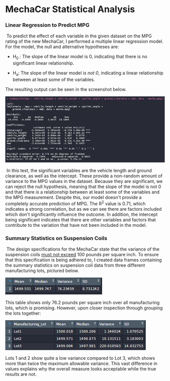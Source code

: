 # MechaCar Statistical Analysis



### Linear Regression to Predict MPG

​	To predict the effect of each variable in the given dataset on the MPG rating of the new MechaCar, I performed a multiple linear regression model. For the model, the null and alternative hypotheses are:

- H<sub>0</sub> : The slope of the linear model is 0, indicating that there is no significant linear relationship.

- H<sub>a</sub>: The slope of the linear model *is not 0*, indicating a linear relationship between at least some of the variables. 

The resulting output can be seen in the screenshot below. 

<img src="img/lm.PNG">

​	In this test, the significant variables are the vehicle length and ground clearance, as well as the intercept. These provide a non-random amount of variance to the MPG values in the dataset. Because they are significant, we can reject the null hypothesis, meaning that the slope of the model is not 0 and that there *is* a relationship between at least some of the variables and the MPG measurement. Despite this, our model doesn't provide a completely accurate prediction of MPG. The R<sup>2</sup> value is 0.71, which indicates a strong correlation, but as we can see there are factors included which don't significantly influence the outcome. In addition, the intercept being significant indicates that there are other variables and factors that contribute to the variation that have not been included in the model. 



### Summary Statistics on Suspension Coils

​	The design specifications for the MechaCar state that the variance of the suspension coils <u>must not exceed</u> 100 pounds per square inch. To ensure that this specification is being adhered to, I created data frames containing the summary statistics on suspension coil data from three different manufacturing lots, pictured below. 

<img src="img/total_summary.PNG">

This table shows only 76.2 pounds per square inch over all manufacturing lots, which is promising. However, upon closer inspection through grouping the lots together:

<img src="img/lot_summary.PNG">

Lots 1 and 2 show quite a low variance compared to Lot 3, which shows more than twice the maximum allowable variance. This vast difference in values explains why the overall measure looks acceptable while the true results are not.  

